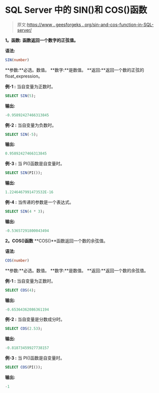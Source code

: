 # SQL Server 中的 SIN()和 COS()函数

> 原文:[https://www . geesforgeks . org/sin-and-cos-function-in-SQL-server/](https://www.geeksforgeeks.org/sin-and-cos-function-in-sql-server/)

**1。函数:**
**函数返回一个数字的正弦值。**

**语法:**

```sql
SIN(number)
```

**参数:**必选。数值。
**数字:**是数值。
**返回:**返回一个数的正弦的 float_expression。

**例-1 :**
当自变量为正数时。

```sql
SELECT SIN(5);
```

**输出:**

```sql
-0.95892427466313845
```

**例-2 :**
当自变量为负数时。

```sql
SELECT SIN(-5);
```

**输出:**

```sql
0.95892427466313845
```

**例-3 :**
当 PI()函数是自变量时。

```sql
SELECT SIN(PI());
```

**输出:**

```sql
1.2246467991473532E-16
```

**例-4 :**
当传递的参数是一个表达式。

```sql
SELECT SIN(4 * 3);
```

**输出:**

```sql
-0.53657291800043494
```

**2。COS()函数**
**COS()**函数返回一个数的余弦值。

**语法:**

```sql
COS(number)
```

**参数:**必选。数值。
**数字:**是数值。
**返回:**返回一个数的余弦值。

**例-1 :**
当自变量为正数时。

```sql
SELECT COS(4);
```

**输出:**

```sql
-0.65364362086361194
```

**例-2 :**
当自变量是分数成分时。

```sql
SELECT COS(2.53);
```

**输出:**

```sql
-0.81873459927738157
```

**例-3 :**
当 PI()函数是自变量时。

```sql
SELECT COS(PI());
```

**输出:**

```sql
-1
```